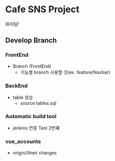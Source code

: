 # Cafe SNS Project
화이팅!

## Develop Branch

### FrontEnd
- Branch (FrontEnd)
    - 기능별 branch 사용할 것(ex. feature/Navbar)

### BackEnd
- table 생성
    - source tables.sql

### Automatic build tool
- jenkins 연동 Test 2번째

### vue_accounts
- origin//their changes
